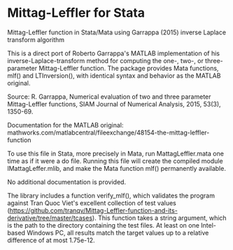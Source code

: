 # Mittag-Leffler for Stata
 Mittag-Leffler function in Stata/Mata using Garrappa (2015) inverse Laplace transform algorithm
 
This is a direct port of Roberto Garrappa's MATLAB implementation of his inverse-Laplace-transform method for computing the one-, two-, or three-parameter Mittag-Leffler function. The package provides Mata functions, mlf() and LTInversion(), with identical syntax and behavior as the MATLAB original.
 
Source:
R. Garrappa, Numerical evaluation of two and three parameter
  Mittag-Leffler functions, SIAM Journal of Numerical Analysis, 2015,
  53(3), 1350-69.

Documentation for the MATLAB original:
  mathworks.com/matlabcentral/fileexchange/48154-the-mittag-leffler-function

To use this file in Stata, more precisely in Mata, run MattagLeffler.mata one time as if it were a do file. 
Running this file  will create the compiled module lMattagLeffer.mlib, and make the Mata function mlf() 
permanently available.

No additional documentation is provided.

The library includes a function verify_mlf(), which validates the program against Tran Quoc Viet's excellent collection
of test values (https://github.com/tranqv/Mittag-Leffler-function-and-its-derivative/tree/master/tcases). This function
takes a string argument, which is the path to the directory containing the test files. At least on one Intel-based Windows PC,
all results match the target values up to a relative difference of at most 1.75e-12.
